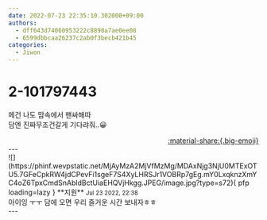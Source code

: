 ```yaml
---
date: 2022-07-23 22:35:10.302000+09:00
authors:
  - dff643d74060953222c8898a7ae0ee08
  - 6599dbbcaa26237c2ab0f3becb421b45
categories:
  - Jiwon
---
```


# 2-101797443

<div class="post-container" markdown="1">
<div class="content-container md-sidebar__scrollwrap" markdown="1">

메건 나도 맘속에서 팬싸해따 <br>담엔 진짜무조건갈게 기다랴줘..😀

</div>
</div>

<div style="text-align: right;" markdown="1">
<a href="https://weverse.io/fromis9/fanpost/2-101797443" style="text-align: right;">:material-share:{.big-emoji}</a>
</div>
---

<div class="comments-container md-sidebar__scrollwrap" markdown="1">
<div class="comment" markdown="1">
<div class='id-container' markdown="1">
![](https://phinf.wevpstatic.net/MjAyMzA2MjVfMzMg/MDAxNjg3NjU0MTExOTU5.7GFeCpkRW4jdCPevFi1sgeF7S4XyLHRSJr1VOBRp7gEg.mY0LxqknzXmYC4oZ6TpxCmdSnAbldBctUiaEHQVjHkgg.JPEG/image.jpg?type=s72){ pfp loading=lazy }
**<span class="artist">지원</span>** <small>Jul 23 2022, 22:38</small><br>
</div>
<div class='comment-body' markdown="1">
아이잉 ㅜㅜ 담에 오면 우리 즐거운 시간 보내자ㅎㅎ
</div>
</div>
</div>
---
